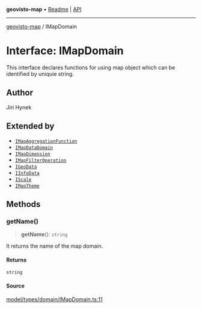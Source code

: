 **geovisto-map** • [Readme](../README.md) \| [API](../globals.md)

***

[geovisto-map](../README.md) / IMapDomain

# Interface: IMapDomain

This interface declares functions for using map object which can be identified by uniquie string.

## Author

Jiri Hynek

## Extended by

- [`IMapAggregationFunction`](IMapAggregationFunction.md)
- [`IMapDataDomain`](IMapDataDomain.md)
- [`IMapDimension`](IMapDimension.md)
- [`IMapFilterOperation`](IMapFilterOperation.md)
- [`IGeoData`](IGeoData.md)
- [`IInfoData`](IInfoData.md)
- [`IScale`](IScale.md)
- [`IMapTheme`](IMapTheme.md)

## Methods

### getName()

> **getName**(): `string`

It returns the name of the map domain.

#### Returns

`string`

#### Source

[model/types/domain/IMapDomain.ts:11](https://github.com/geovisto/geovisto-map/blob/5ee2cb5d45c19062fc8fc6beefa2848c076518b6/src/model/types/domain/IMapDomain.ts#L11)
